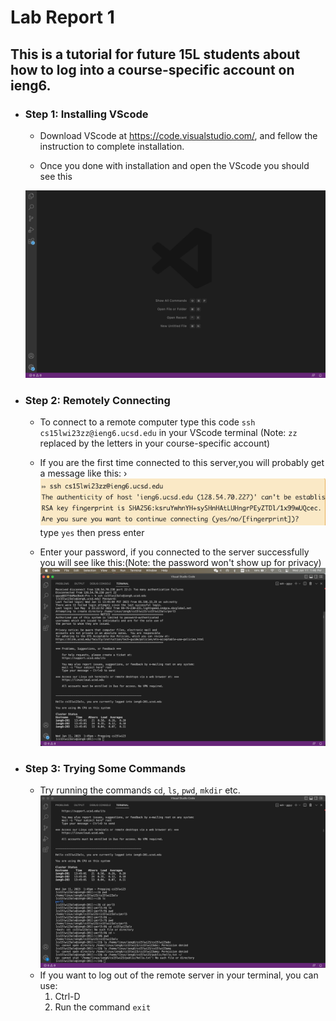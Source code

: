 # Lab Report 1
## This is a tutorial for future 15L students about how to log into a course-specific account on ieng6.

*  ### __Step 1: Installing VScode__
    * Download VScode at https://code.visualstudio.com/, and fellow the instruction to complete installation.

    * Once you done with installation and open the VScode you should see this
    
    ![Alt text](img/step%201.png)

* ### __Step 2: Remotely Connecting__
    * To connect to a remote computer type this code `ssh cs15lwi23zz@ieng6.ucsd.edu` in your VScode terminal (Note:  `zz` replaced by the letters in your course-specific account)

    * If you are the first time connected to this server,you will probably get a message like this:
    ›![Alt text](img/step2-0.png)
    type `yes` then press enter

    * Enter your password, if you connected to the server successfully you will see like this:(Note: the password won't show up for privacy)
    ![Alt text](img/step%202.png)
* ### __Step 3: Trying Some Commands__
    * Try running the commands `cd`, `ls`, `pwd`, `mkdir` etc.
    ![Alt text](img/step%203.png)
    * If you want to log out of the remote server in your terminal, you can use:
        1. Ctrl-D
        1. Run the command `exit`



